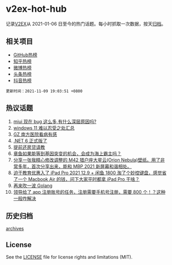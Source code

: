 # v2ex-hot-hub

 记录[V2EX](https://www.v2ex.com/)从 2021-01-06 日至今的热门话题。每小时抓取一次数据，按天[归档](archives)。
 
 ## 相关项目

- [GitHub热榜](https://github.com/snaildev/github-hot-hub)
- [知乎热榜](https://github.com/snaildev/zhihu-hot-hub)
- [微博热榜](https://github.com/snaildev/weibo-hot-hub)
- [头条热榜](https://github.com/snaildev/toutiao-hot-hub)
- [抖音热榜](https://github.com/snaildev/douyin-hot-hub)


 `更新时间：2021-11-09 19:03:51 +0800`

## 热议话题

1. [miui 现在 bug 这么多,有什么深层原因吗?](https://www.v2ex.com/t/814032)
1. [windows 11 难以忍受之处汇总](https://www.v2ex.com/t/813979)
1. [GZ 南方医院看病有感](https://www.v2ex.com/t/813991)
1. [.NET 6 正式版了](https://www.v2ex.com/t/814028)
1. [提前还房贷请教](https://www.v2ex.com/t/814034)
1. [章鱼如果能等到基因突变的机会，会成为海上霸主吗？](https://www.v2ex.com/t/814012)
1. [分享一张我精心修改调整的 M42 猎户座大星云(Orion Nebula)壁纸。用了非常多年，首次分享出来，能和 MBP 2021 新屏幕和谐相处。](https://www.v2ex.com/t/814025)
1. [迫于教育优惠入了 iPad Pro 2021 12.9 + 闲鱼 1800 淘了个妙控键盘，感觉省了一个 Macbook Air 的钱，问下大家平时都拿 iPad Pro 干啥？](https://www.v2ex.com/t/814136)
1. [再来吹一波 Golang](https://www.v2ex.com/t/814129)
1. [领导给了 app 注册账号的任务，注册需要手机号注册，需要 800 个！？这种一般咋解决](https://www.v2ex.com/t/814065)

## 历史归档

[archives](archives)

## License

See the [LICENSE](LICENSE) file for license rights and limitations (MIT).
